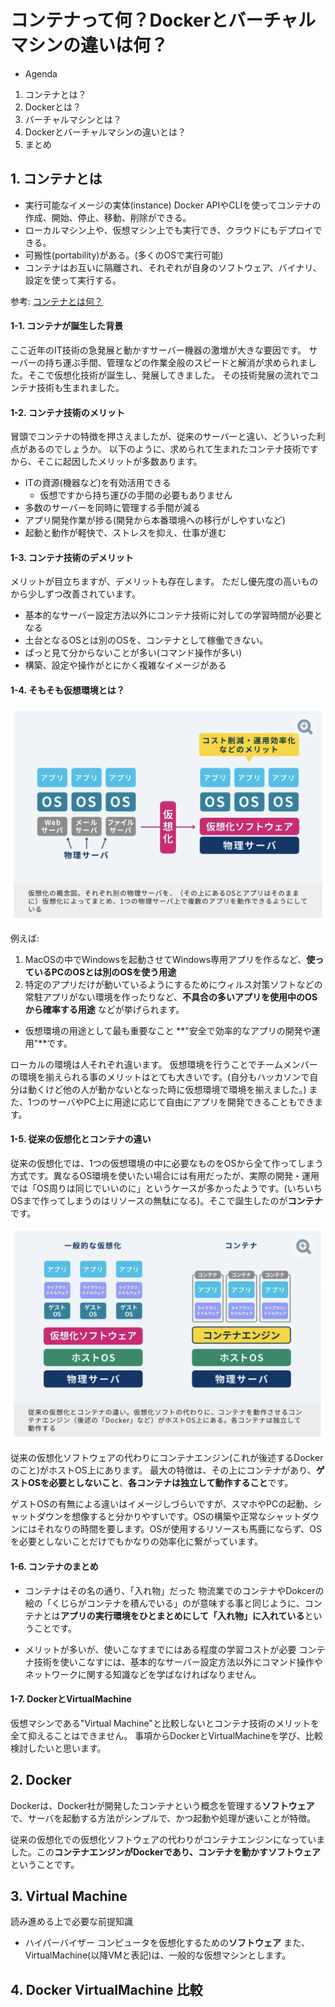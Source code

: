 # コンテナって何？Dockerとバーチャルマシンの違いは何？
- Agenda
1. コンテナとは？
2. Dockerとは？
3. バーチャルマシンとは？
4. Dockerとバーチャルマシンの違いとは？
5. まとめ

## 1. コンテナとは
- 実行可能なイメージの実体(instance)
Docker APIやCLIを使ってコンテナの作成、開始、停止、移動、削除ができる。
- ローカルマシン上や、仮想マシン上でも実行でき、クラウドにもデプロイできる。
- 可搬性(portability)がある。(多くのOSで実行可能)
- コンテナはお互いに隔離され、それぞれが自身のソフトウェア、バイナリ、設定を使って実行する。

参考: [コンテナとは何？](https://docs.docker.jp/get-started/index.html#id5)

#### 1-1. コンテナが誕生した背景
ここ近年のIT技術の急発展と動かすサーバー機器の激増が大きな要因です。
サーバーの持ち運ぶ手間、管理などの作業全般のスピードと解消が求められました。そこで仮想化技術が誕生し、発展してきました。
その技術発展の流れでコンテナ技術も生まれました。

#### 1-2. コンテナ技術のメリット
冒頭でコンテナの特徴を押さえましたが、従来のサーバーと違い、どういった利点があるのでしょうか。
以下のように、求められて生まれたコンテナ技術ですから、そこに起因したメリットが多数あります。

- ITの資源(機器など)を有効活用できる
  - 仮想ですから持ち運びの手間の必要もありません
- 多数のサーバーを同時に管理する手間が減る
- アプリ開発作業が捗る(開発から本番環境への移行がしやすいなど)
- 起動と動作が軽快で、ストレスを抑え、仕事が進む

#### 1-3. コンテナ技術のデメリット
メリットが目立ちますが、デメリットも存在します。
ただし優先度の高いものから少しずつ改善されています。

- 基本的なサーバー設定方法以外にコンテナ技術に対しての学習時間が必要となる
- 土台となるOSとは別のOSを、コンテナとして稼働できない。
- ぱっと見て分からないことが多い(コマンド操作が多い)
- 構築、設定や操作がとにかく複雑なイメージがある


#### 1-4. そもそも仮想環境とは？
![](2022-09-07-05-27-51.png)

例えば:
1. MacOSの中でWindowsを起動させてWindows専用アプリを作るなど、**使っているPCのOSとは別のOSを使う用途**
2. 特定のアプリだけが動いているようにするためにウィルス対策ソフトなどの常駐アプリがない環境を作ったりなど、**不具合の多いアプリを使用中のOSから確率する用途**
などが挙げられます。

- 仮想環境の用途として最も重要なこと
**"安全で効率的なアプリの開発や運用"**です。

ローカルの環境は人それぞれ違います。
仮想環境を行うことでチームメンバーの環境を揃えられる事のメリットはとても大きいです。(自分もハッカソンで自分は動くけど他の人が動かないとなった時に仮想環境で環境を揃えました。)
また、1つのサーバやPC上に用途に応じて自由にアプリを開発できることもできます。

#### 1-5. 従来の仮想化とコンテナの違い
従来の仮想化では、1つの仮想環境の中に必要なものをOSから全て作ってしまう方式です。異なるOS環境を使いたい場合には有用だったが、実際の開発・運用では「OS周りは同じでいいのに」というケースが多かったようです。(いちいちOSまで作ってしまうのはリソースの無駄になる)。そこで誕生したのが**コンテナ**です。

![](2022-09-07-05-41-34.png)

従来の仮想化ソフトウェアの代わりにコンテナエンジン(これが後述するDockerのこと)がホストOS上にあります。
最大の特徴は、その上にコンテナがあり、**ゲストOSを必要としないこと**、**各コンテナは独立して動作すること**です。

ゲストOSの有無による違いはイメージしづらいですが、スマホやPCの起動、シャットダウンを想像すると分かりやすいです。OSの構築や正常なシャットダウンにはそれなりの時間を要します。OSが使用するリソースも馬鹿にならず、OSを必要としないことだけでもかなりの効率化に繋がっています。

#### 1-6. コンテナのまとめ
- コンテナはその名の通り、「入れ物」だった
物流業でのコンテナやDokcerの絵の「くじらがコンテナを積んでいる」のが意味する事と同じように、コンテナとは**アプリの実行環境をひとまとめにして「入れ物」に入れている**ということです。

- メリットが多いが、使いこなすまでにはある程度の学習コストが必要
コンテナ技術を使いこなすには、基本的なサーバー設定方法以外にコマンド操作やネットワークに関する知識などを学ばなければなりません。

#### 1-7. DockerとVirtualMachine
仮想マシンである"Virtual Machine"と比較しないとコンテナ技術のメリットを全て抑えることはできません。
事項からDockerとVirtualMachineを学び、比較検討したいと思います。

## 2. Docker
Dockerは、Docker社が開発したコンテナという概念を管理する**ソフトウェア**で、サーバを起動する方法がシンプルで、かつ起動や処理が速いことが特徴。

従来の仮想化での仮想化ソフトウェアの代わりがコンテナエンジンになっていました。この**コンテナエンジンがDockerであり、コンテナを動かすソフトウェア**ということです。

## 3. Virtual Machine
読み進める上で必要な前提知識
- ハイパーバイザー
コンピュータを仮想化するための**ソフトウェア**
また、VirtualMachine(以降VMと表記)は、一般的な仮想マシンとします。



## 4. Docker VirtualMachine 比較

